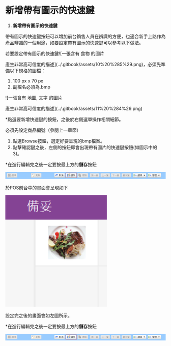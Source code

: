 # 新增帶有圖示的快速鍵

1. **新增帶有圖示的快速鍵**

帶有圖示的快速鍵按鈕可以增加前台銷售人員在辨識的方便，也適合新手上路作為產品辨識的一個用途，如要設定帶有圖示的快速鍵可以參考以下做法。

若要設定帶有圖示的快速鍵![&#x4E00;&#x5F35;&#x542B;&#x6709; &#x98DF;&#x7269; &#x7684;&#x5716;&#x7247;

&#x7522;&#x751F;&#x975E;&#x5E38;&#x9AD8;&#x53EF;&#x4FE1;&#x5EA6;&#x7684;&#x63CF;&#x8FF0;](../.gitbook/assets/10%20%285%29.png)，必須先準備以下規格的圖檔：

1. 100 px x 70 px
2. 副檔名必須為.bmp

![&#x4E00;&#x5F35;&#x542B;&#x6709; &#x5730;&#x5716;, &#x6587;&#x5B57; &#x7684;&#x5716;&#x7247;

&#x7522;&#x751F;&#x975E;&#x5E38;&#x9AD8;&#x53EF;&#x4FE1;&#x5EA6;&#x7684;&#x63CF;&#x8FF0;](../.gitbook/assets/11%20%284%29.png)

\*點選要新增快速鍵的按鈕，之後於右側選單操作相關細節。

必須先設定商品編號（參閱上一章節）

1. 點選Browse按鈕，選定好要呈現的bmp檔案。
2. 點擊確認鍵之後，左側的按鈕即會出現帶有圖片的快速鍵按鈕\(如圖示中的3\)。

\*在進行編輯完之後一定要按最上方的**儲存**按鈕

![](../.gitbook/assets/12%20%285%29.png)

於POS前台中的畫面會呈現如下

![](../.gitbook/assets/13%20%286%29.png)

設定完之後的畫面會如左圖所示。

\*在進行編輯完之後一定要按最上方的**儲存**按鈕

![](../.gitbook/assets/17%20%285%29.png)

